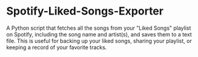 # Spotify-Liked-Songs-Exporter
A Python script that fetches all the songs from your "Liked Songs" playlist on Spotify, including the song name and artist(s), and saves them to a text file. This is useful for backing up your liked songs, sharing your playlist, or keeping a record of your favorite tracks.
